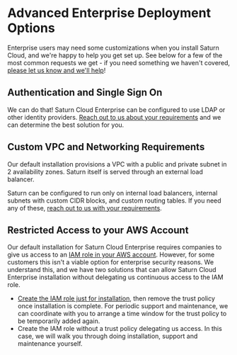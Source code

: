 # Advanced Enterprise Deployment Options

Enterprise users may need some customizations when you install Saturn Cloud, and we're happy to help you get set up. See below for a few of the most common requests we get - if you need something we haven't covered, 
[please let us know and we'll help](<docs/getting_help.md>)!


## Authentication and Single Sign On

We can do that! Saturn Cloud Enterprise can be configured to use LDAP or other identity providers. [Reach out to us about your requirements](<docs/getting_help.md>) and we can determine the best solution for you.

## Custom VPC and Networking Requirements

Our default installation provisions a VPC with a public and private subnet in 2 availability zones.  Saturn itself is served through an external load balancer.

Saturn can be configured to run only on internal load balancers, internal subnets with custom CIDR blocks, and custom routing tables.  If you need any of these, [reach out to us with your requirements](<docs/getting_help.md>).

## Restricted Access to your AWS Account

Our default installation for Saturn Cloud Enterprise requires companies to give us access to an [IAM role in your AWS account](/docs).  However, for some customers this isn't a viable option for enterprise security reasons. We understand this, and we have two solutions that can allow Saturn Cloud Enterprise installation without delegating us continuous access to the IAM role.

- [Create the IAM role just for installation](/docs), then remove the trust policy once installation is complete. For periodic support and maintenance, we can coordinate with you to arrange a time window for the trust policy to be temporarily added again.
- Create the IAM role without a trust policy delegating us access.  In this case, we will walk you through doing installation, support and maintenance yourself.